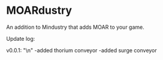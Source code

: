 # MOARdustry
An addition to Mindustry that adds MOAR to your game.

Update log:


v0.0.1: "\n" -added thorium conveyor -added surge conveyor
